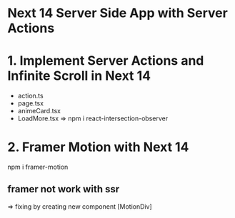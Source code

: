 # Next 14 Server Side App with Server Actions

# 1. Implement Server Actions and Infinite Scroll in Next 14

- action.ts
- page.tsx
- animeCard.tsx
- LoadMore.tsx
  => npm i react-intersection-observer

# 2. Framer Motion with Next 14

npm i framer-motion

## framer not work with ssr

=> fixing by creating new component [MotionDiv]

